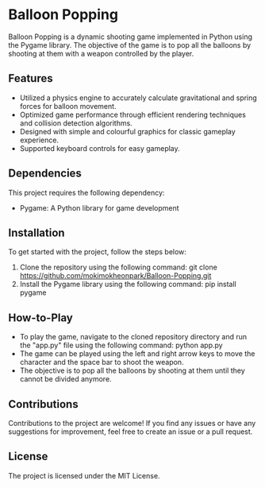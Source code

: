 # Balloon Popping

Balloon Popping is a dynamic shooting game implemented in Python using the Pygame library. The objective of the game is to pop all the balloons by shooting at them with a weapon controlled by the player.

## Features

- Utilized a physics engine to accurately calculate gravitational and spring forces for balloon movement.
- Optimized game performance through efficient rendering techniques and collision detection algorithms.
- Designed with simple and colourful graphics for classic gameplay experience.
- Supported keyboard controls for easy gameplay.

## Dependencies

This project requires the following dependency:

- Pygame: A Python library for game development

## Installation

To get started with the project, follow the steps below:

1. Clone the repository using the following command: git clone https://github.com/mokimokheonpark/Balloon-Popping.git
2. Install the Pygame library using the following command: pip install pygame

## How-to-Play

- To play the game, navigate to the cloned repository directory and run the "app.py" file using the following command: python app.py
- The game can be played using the left and right arrow keys to move the character and the space bar to shoot the weapon.
- The objective is to pop all the balloons by shooting at them until they cannot be divided anymore.

## Contributions

Contributions to the project are welcome! If you find any issues or have any suggestions for improvement, feel free to create an issue or a pull request.

## License

The project is licensed under the MIT License.

